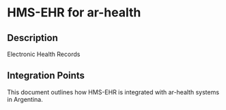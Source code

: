 # HMS-EHR for ar-health

## Description

Electronic Health Records

## Integration Points

This document outlines how HMS-EHR is integrated with ar-health systems in Argentina.
